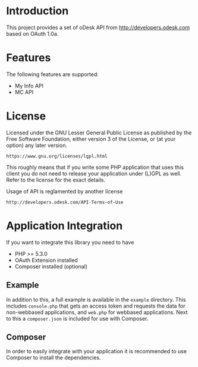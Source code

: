 # Introduction
This project provides a set of oDesk API from http://developers.odesk.com
 based on OAuth 1.0a.

# Features
The following features are supported:

* My Info API
* MC API

# License
Licensed under the GNU Lesser General Public License as published by the Free 
Software Foundation, either version 3 of the License, or (at your option) any 
later version.

    https://www.gnu.org/licenses/lgpl.html

This roughly means that if you write some PHP application that uses this client 
you do not need to release your application under (L)GPL as well. Refer to the 
license for the exact details.

Usage of API is reglamented by another license

    http://developers.odesk.com/API-Terms-of-Use

# Application Integration
If you want to integrate this library you need to have

* PHP >= 5.3.0
* OAuth Extension installed
* Composer installed (optional)

## Example
In addition to this, a full example is available in the `example` directory. 
This includes `console.php` that gets an access token and requests the data
for non-webbased applications, and `web.php` for webbased applications.
Next to this a `composer.json` is included for use with Composer.

## Composer
In order to easily integrate with your application it is recommended to use
Composer to install the dependencies.
